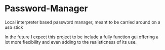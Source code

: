# Password-Manager
Local interpreter based password manager, meant to be carried around on a usb stick


In the future I expect this project to be include a fully function gui offering a lot more flexibility and even adding to the realisticness of its use.
